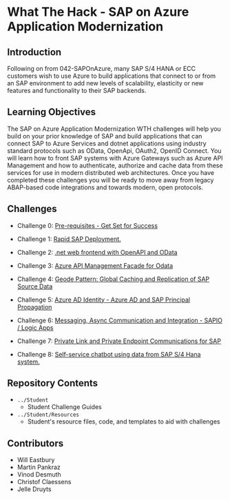 # What The Hack - SAP on Azure Application Modernization

## Introduction 

Following on from 042-SAPOnAzure, many SAP S/4 HANA or ECC customers wish to use Azure to build applications that connect to or from an SAP environment to add new levels of scalability, elasticity or new features and functionality to their SAP backends. 

## Learning Objectives

The SAP on Azure Application Modernization WTH challenges will help you build on your prior knowledge of SAP and build applications that can connect SAP to Azure Services and dotnet applications using industry standard protocols such as OData, OpenApi, OAuth2, OpenID Connect. You will learn how to front SAP systems with Azure Gateways such as Azure API Management and how to authenticate, authorize and cache data from these services for use in modern distributed web architectures. Once you have completed these challenges you will be ready to move away from legacy ABAP-based code integrations and towards modern, open protocols.


## Challenges

- Challenge 0: [Pre-requisites - Get Set for Success](Student/00-prereqs.md)

- Challenge 1: [Rapid SAP Deployment.](Student/01-Deployment.md)

- Challenge 2: [.net web frontend with OpenAPI and OData](Student/02-OpenAPIAndOdata.md)

- Challenge 3: [Azure API Management Facade for Odata](Student/03-APIMOdata.md)

- Challenge 4: [Geode Pattern: Global Caching and Replication of SAP Source Data](Student/04-GeodesSAP.md)

- Challenge 5: [Azure AD Identity - Azure AD and SAP Principal Propagation](Student/05-Principal-Prop.md)

- Challenge 6: [Messaging, Async Communication and Integration - SAPIO / Logic Apps](Student/06-MessagingAsyncComms.md)

- Challenge 7: [Private Link and Private Endpoint Communications for SAP](Student/07-PrivateLink.md)

- Challenge 8: [Self-service chatbot using data from SAP S/4 Hana system.](Student/08-Chatbot.md)

## Repository Contents
- `../Student`
  - Student Challenge Guides
- `../Student/Resources`
  - Student's resource files, code, and templates to aid with challenges

## Contributors
- Will Eastbury
- Martin Pankraz
- Vinod Desmuth
- Christof Claessens
- Jelle Druyts
